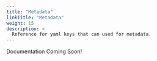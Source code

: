 ```yaml
---
title: "Metadata"
linkTitle: "Metadata"
weight: 15
description: >
  Reference for yaml keys that can used for metadata.
---
```


Documentation Coming Soon!
